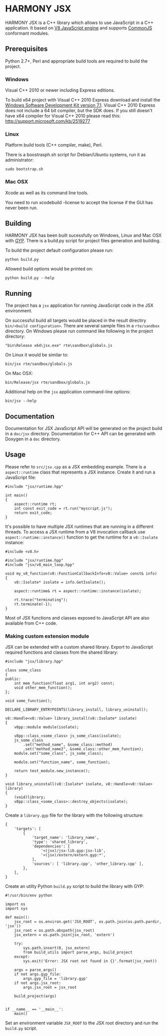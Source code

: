 # HARMONY JSX

HARMONY JSX is a C++ library which allows to use JavaScript in a C++ application. It based on [V8 JavaScript engine](https://code.google.com/p/v8/) and supports [CommonJS](http://en.wikipedia.org/wiki/CommonJS) conformant modules.


## Prerequisites

Python 2.7+, Perl and appropriate build tools are required to build the project.

### Windows

Visual C++ 2010 or newer including Express editions.

To build x64 project with Visual C++ 2010 Express download and install the
[Windows Software Development Kit version 7.1](http://www.microsoft.com/en-us/download/details.aspx?id=8279).
Visual C++ 2010 Express does not include a 64 bit compiler, but the SDK does.
If you still doesn't have x64 compiler for Visual C++ 2010 please read this:
http://support.microsoft.com/kb/2519277


### Linux

Platform build tools (C++ compiler, make), Perl.

There is a boostrasph.sh script for Debian/Ubuntu systems, run it as administrator:

    sudo bootstrap.sh


### Mac OSX

Xcode as well as its command line tools.

You need to run xcodebuild -license to accept the license if the GUI has never been run.


## Building

HARMONY JSX has been built sucessfully on Windows, Linux and Mac OSX with [GYP](https://code.google.com/p/gyp/). There is a build.py script for project files generation and building.

To build the project default configuration please run:

    python build.py

Allowed build options would be printed on:

    python build.py --help


## Running

The project has a `jsx` application for running JavaScript code in the JSX environment.

On successful build all targets would be placed in the result directiry `bin/<build configuration>`. There are several sample files in a `rte/sandbox` directory. On Windows please run command like following in the project directory:

    "bin\Release x64\jsx.exe" rte\sandbox\globals.js

On Linux it would be similar to:

    bin/jsx rte/sandbox/globals.js

On Mac OSX:

    bin/Release/jsx rte/sandbox/globals.js

Additional help on the `jsx` application command-line options:

    bin/jsx --help


## Documentation

Documentation for JSX JavaScript API will be generated on the project build in a `doc/jsx` directory. Documentation for C++ API can be generated with Doxygen in a `doc` directory.


## Usage

Please refer to `src/jsx.cpp` as a JSX embedding example. There is a `aspect::runtime` class that represents a JSX instance. 
Create it and run a JavaScript file:

	#include "jsx/runtime.hpp"

	int main()
	{
		aspect::runtime rt;
		int const exit_code = rt.run("myscript.js");
		return exit_code;
	}

It's possible to have multiple JSX runtimes that are running in a different threads. To access a JSX runtime from a V8 invocation callback use `aspect::runtime::instance()` function to get the runtime for a `v8::Isolate` instance:

	#include <v8.h>

	#include "jsx/runtime.hpp"
	#include "jsx/v8_main_loop.hpp"

	void my_v8_function(v8::FunctionCallbackInfo<v8::Value> const& info)
	{
		v8::Isolate* isolate = info.GetIsolate();

		aspect::runtime& rt = aspect::runtime::instance(isolate);

		rt.trace("terminating");
		rt.terminate(-1);
	}

Most of JSX functions and classes exposed to JavaScript API are also available from C++ code.

### Making custom extension module

JSX can be extended with a custom shared library. Export to JavaScript required functions and classes from the shared library:

	#include "jsx/library.hpp"

	class some_class
	{
	public:
		int mem_function(float arg1, int arg2) const;
		void other_mem_function();
	};

	void some_function();

	DECLARE_LIBRARY_ENTRYPOINTS(library_install, library_uninstall);

	v8::Handle<v8::Value> library_install(v8::Isolate* isolate)
	{
		v8pp::module module(isolate);

		v8pp::class_<some_class> js_some_class(isolate);
		js_some_class
			.set("method_name", &some_class::method)
			.set("method_name2", &some_class::other_mem_function);
		module.set("some_class", js_some_class);

		module.set("function_name", some_function);

		return test_module.new_instance();
	}

	void library_uninstall(v8::Isolate* isolate, v8::Handle<v8::Value> library)
	{
		(void)library;
		v8pp::class_<some_class>::destroy_objects(isolate);
	}

Create a `library.gyp` file for the library with the following structure:

	{
	    'targets': [
	        {
	            'target_name': 'library_name',
	            'type': 'shared_library',
	            'dependencies': [
	                '<(jsx)/jsx-lib.gyp:jsx-lib',
	                '<(jsx)/extern/extern.gyp:*',
	            ],
	            'sources': [ 'library.cpp', 'other_library.cpp' ],
	        },
	    ],
	}

Create an utilty Python `build.py` script to build the library with GYP:

	#!/usr/bin/env python

	import os
	import sys

	def main():
	    jsx_root = os.environ.get('JSX_ROOT', os.path.join(os.path.pardir, 'jsx'))
	    jsx_root = os.path.abspath(jsx_root)
	    jsx_extern = os.path.join(jsx_root, 'extern')
	    
	    try:
	        sys.path.insert(0, jsx_extern)
	        from build_utils import parse_args, build_project
	    except:
	        sys.exit('Error: JSX root not found in {}'.format(jsx_root))

	    args = parse_args()
	    if not args.gyp_file:
	        args.gyp_file = 'library.gyp'
	    if not args.jsx_root:
	        args.jsx_root = jsx_root

	    build_project(args)    


	if __name__ == '__main__':
	    main()

Set an environment variable `JSX_ROOT` to the JSX root directory and run the `build.py` script.
